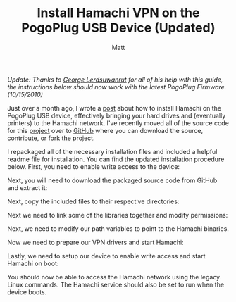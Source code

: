 ﻿---
title: Install Hamachi VPN on the PogoPlug USB Device (Updated)
author: Matt
layout: post
permalink: /2010/09/install-hamachi-vpn-on-the-pogoplug-usb-device-updated/
categories:
  - Projects
tags:
  - linux
  - tutorial
---

*Update: Thanks to [George Lerdsuwanrut](http://stevejobsisadouche.com/) for all of his help with this guide, the instructions below should now work with the latest PogoPlug Firmware. (10/15/2010)*

Just over a month ago, I wrote a [post][2] about how to install Hamachi on the PogoPlug USB device, effectively bringing your hard drives and (eventually printers) to the Hamachi network. I've recently moved all of the source code for this [project][3] over to [GitHub][4] where you can download the source, contribute, or fork the project.

 [2]: http://mbmccormick.com/2010/07/install-hamachi-vpn-on-the-pogoplug-usb-device/
 [3]: http://github.com/mbmccormick/hamachi-pogoplug
 [4]: http://github.com

I repackaged all of the necessary installation files and included a helpful readme file for installation. You can find the updated installation procedure below. First, you need to enable write access to the device:

<script src="https://gist.github.com/mbmccormick/1273098.js"> </script>

Next, you will need to download the packaged source code from GitHub and extract it:

<script src="https://gist.github.com/mbmccormick/1273099.js"> </script>

Next, copy the included files to their respective directories:

<script src="https://gist.github.com/mbmccormick/1273100.js"> </script>

Next we need to link some of the libraries together and modify permissions:

<script src="https://gist.github.com/mbmccormick/1273102.js"> </script>

Next, we need to modify our path variables to point to the Hamachi binaries.

<script src="https://gist.github.com/mbmccormick/1273103.js"> </script>

Now we need to prepare our VPN drivers and start Hamachi:

<script src="https://gist.github.com/mbmccormick/1273105.js"> </script>

Lastly, we need to setup our device to enable write access and start Hamachi on boot:

<script src="https://gist.github.com/mbmccormick/1273107.js"> </script>

You should now be able to access the Hamachi network using the legacy Linux commands. The Hamachi service should also be set to run when the device boots.
